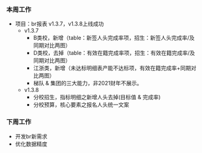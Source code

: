 ### 本周工作
* 项目：br报表 v1.3.7，v1.3.8上线成功
   * v1.3.7
      * B类校，新增（table：新签人头完成率项，招生：新签人头完成率/及同期对比两图）
      * D类校，去掉（table：有效在籍完成率项，招生：有效在籍完成率/及同期对比两图）
      * 江浙类，新增（未达标明细表产能不达标项，有效在籍完成率+同期对比两图）
      * 梯队 & 集团的三大能力，非2021财年不展示。
   * v1.3.8
      * 分校招生，指标明细之新增人头去掉(目标值 & 完成率)
      * 分校预算，核心要素之报名人头统一文案

### 下周工作
* 开发br新需求
* 优化数据精度







